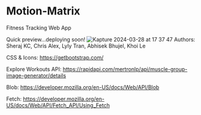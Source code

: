 # Motion-Matrix
Fitness Tracking Web App

Quick preview...deploying soon!
![Kapture 2024-03-28 at 17 37 47](https://github.com/kcsheraj/Motion-Matrix/assets/88295555/0d6b4653-50aa-471b-be6e-1b25cb5ef6c2)
Authors: Sheraj KC, Chris Alex, Lyly Tran, Abhisek Bhujel, Khoi Le

CSS & Icons: 
https://getbootstrap.com/

Explore Workouts API:
https://rapidapi.com/mertronlp/api/muscle-group-image-generator/details

Blob:
https://developer.mozilla.org/en-US/docs/Web/API/Blob

Fetch:
https://developer.mozilla.org/en-US/docs/Web/API/Fetch_API/Using_Fetch



